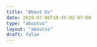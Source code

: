 ```yaml
---
title: "About Us"
date: 2019-07-06T10:45:02-07:00
type: "aboutus"
layout: "aboutus"
draft: false
---
```


<!--test -->